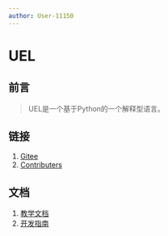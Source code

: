 ```yaml
---
author: User-11150
---
```

# UEL
## 前言
> UEL是一个基于Python的一个解释型语言。
## 链接
1. [Gitee](http://gitee.com/user-11150/server)
2. [Contributers](./docs/Contibuters.md)
## 文档
1. [教学文档](docs/tutorial/entry.md)
2. [开发指南](docs/devguide/entry.md)
